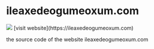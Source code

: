 # ileaxedeogumeoxum.com
<img src="https://ik.imagekit.io/Theryston/image_Dil7Y2RVt.png">
[visit website](https://ileaxedeogumeoxum.com)

the source code of the website ileaxedeogumeoxum.com

